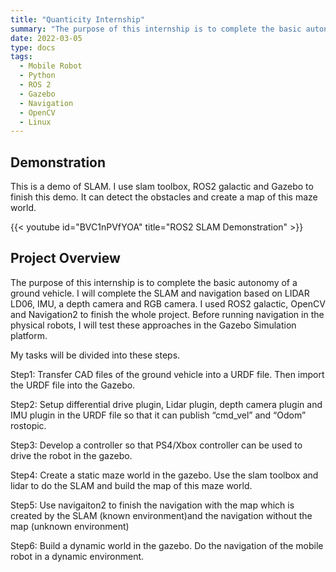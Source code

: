 ```yaml
---
title: "Quanticity Internship"
summary: "The purpose of this internship is to complete the basic autonomy of a ground vehicle. I will complete the SLAM and navigation based on LIDAR LD06, IMU, a depth camera and RGB camera. I used ROS2 galactic, OpenCV and Navigation2 to finish the whole project. Before running navigation in the physical robots, I will test these approaches in the Gazebo Simulation platform."
date: 2022-03-05
type: docs
tags:
  - Mobile Robot
  - Python
  - ROS 2 
  - Gazebo
  - Navigation
  - OpenCV
  - Linux
---
```

## Demonstration

This is a demo of SLAM. I use slam toolbox, ROS2 galactic and Gazebo to finish this demo. It can detect the obstacles and create a map of this maze world.

{{< youtube id="BVC1nPVfYOA" title="ROS2 SLAM Demonstration" >}}

## Project Overview

The purpose of this internship is to complete the basic autonomy of a ground vehicle. I will complete the SLAM and navigation based on LIDAR LD06, IMU, a depth camera and RGB camera. I used ROS2 galactic, OpenCV and Navigation2 to finish the whole project. Before running navigation in the physical robots, I will test these approaches in the Gazebo Simulation platform.

My tasks will be divided into these steps.

Step1: Transfer CAD files of the ground vehicle into a URDF file. Then import the URDF file into the Gazebo.

Step2: Setup differential drive plugin, Lidar plugin, depth camera plugin and IMU plugin in the URDF file so that it can publish “cmd_vel” and “Odom” rostopic.

Step3: Develop a controller so that PS4/Xbox controller can be used to drive the robot in the gazebo.

Step4: Create a static maze world in the gazebo. Use the slam toolbox and lidar to do the SLAM and build the map of this maze world.

Step5: Use navigaiton2 to finish the navigation with the map which is created by the SLAM (known environment)and the navigation without the map (unknown environment)

Step6: Build a dynamic world in the gazebo. Do the navigation of the mobile robot in a dynamic environment.